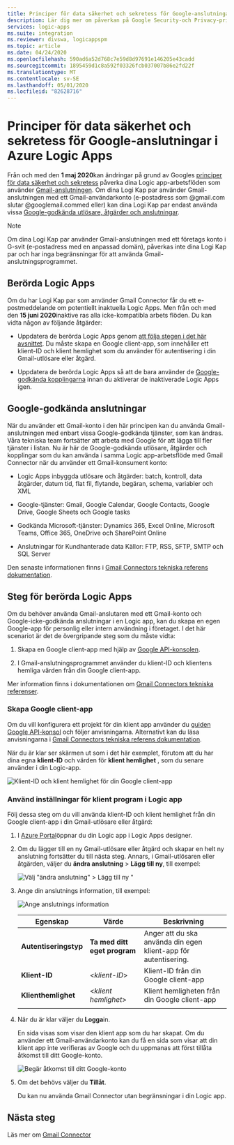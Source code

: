 ```yaml
---
title: Principer för data säkerhet och sekretess för Google-anslutningar
description: Lär dig mer om påverkan på Google Security-och Privacy-principer har på Google connectors, till exempel Gmail, i Azure Logic Apps
services: logic-apps
ms.suite: integration
ms.reviewer: divswa, logicappspm
ms.topic: article
ms.date: 04/24/2020
ms.openlocfilehash: 590ad6a52d768c7e59d8d97691e146205e43cadd
ms.sourcegitcommit: 1895459d1c8a592f03326fcb037007b86e2fd22f
ms.translationtype: MT
ms.contentlocale: sv-SE
ms.lasthandoff: 05/01/2020
ms.locfileid: "82628716"
---
```

# <a name="data-security-and-privacy-policies-for-google-connectors-in-azure-logic-apps"></a>Principer för data säkerhet och sekretess för Google-anslutningar i Azure Logic Apps

Från och med den **1 maj 2020**kan ändringar på grund av Googles [principer för data säkerhet och sekretess](https://www.blog.google/technology/safety-security/project-strobe/) påverka dina Logic app-arbetsflöden som använder [Gmail-anslutningen](https://docs.microsoft.com/connectors/gmail/). Om dina Logi Kap par använder Gmail-anslutningen med ett Gmail-användarkonto (e-postadress som @gmail.com slutar @googlemail.commed eller) kan dina Logi Kap par endast använda vissa [Google-godkända utlösare, åtgärder och anslutningar](#approved-connectors). 

> [!NOTE]
> Om dina Logi Kap par använder Gmail-anslutningen med ett företags konto i G-svit (e-postadress med en anpassad domän), påverkas inte dina Logi Kap par och har inga begränsningar för att använda Gmail-anslutningsprogrammet.

## <a name="affected-logic-apps"></a>Berörda Logic Apps

Om du har Logi Kap par som använder Gmail Connector får du ett e-postmeddelande om potentiellt inaktuella Logic Apps. Men från och med den **15 juni 2020**inaktive ras alla icke-kompatibla arbets flöden. Du kan vidta någon av följande åtgärder:

* Uppdatera de berörda Logic Apps genom [att följa stegen i det här avsnittet](#update-affected-workflows). Du måste skapa en Google client-app, som innehåller ett klient-ID och klient hemlighet som du använder för autentisering i din Gmail-utlösare eller åtgärd.

* Uppdatera de berörda Logic Apps så att de bara använder de [Google-godkända kopplingarna](#approved-connectors) innan du aktiverar de inaktiverade Logic Apps igen.

<a name="approved-connectors"></a>

## <a name="google-approved-connectors"></a>Google-godkända anslutningar

När du använder ett Gmail-konto i den här principen kan du använda Gmail-anslutningen med enbart vissa Google-godkända tjänster, som kan ändras. Våra tekniska team fortsätter att arbeta med Google för att lägga till fler tjänster i listan. Nu är här de Google-godkända utlösare, åtgärder och kopplingar som du kan använda i samma Logic app-arbetsflöde med Gmail Connector när du använder ett Gmail-konsument konto:

* Logic Apps inbyggda utlösare och åtgärder: batch, kontroll, data åtgärder, datum tid, flat fil, flytande, begäran, schema, variabler och XML

* Google-tjänster: Gmail, Google Calendar, Google Contacts, Google Drive, Google Sheets och Google tasks

* Godkända Microsoft-tjänster: Dynamics 365, Excel Online, Microsoft Teams, Office 365, OneDrive och SharePoint Online

* Anslutningar för Kundhanterade data Källor: FTP, RSS, SFTP, SMTP och SQL Server

Den senaste informationen finns i [Gmail Connectors tekniska referens dokumentation](https://docs.microsoft.com/connectors/gmail/).

<a name="update-affected-workflows"></a>

## <a name="steps-for-affected-logic-apps"></a>Steg för berörda Logic Apps

Om du behöver använda Gmail-anslutaren med ett Gmail-konto och Google-icke-godkända anslutningar i en Logic app, kan du skapa en egen Google-app för personlig eller intern användning i företaget. I det här scenariot är det de övergripande steg som du måste vidta:

1. Skapa en Google client-app med hjälp av [Google API-konsolen](https://console.developers.google.com).

1. I Gmail-anslutningsprogrammet använder du klient-ID och klientens hemliga värden från din Google client-app.

Mer information finns i dokumentationen om [Gmail Connectors tekniska referenser](https://docs.microsoft.com/connectors/gmail/#authentication-and-bring-your-own-application).

### <a name="create-google-client-app"></a>Skapa Google client-app

Om du vill konfigurera ett projekt för din klient app använder du [guiden Google API-konsol](https://console.developers.google.com/start/api?id=gmail&credential=client_key) och följer anvisningarna. Alternativt kan du läsa anvisningarna i [Gmail Connectors tekniska referens dokumentation](https://docs.microsoft.com/connectors/gmail/#authentication-and-bring-your-own-application).

När du är klar ser skärmen ut som i det här exemplet, förutom att du har dina egna **klient-ID** och värden för **klient hemlighet** , som du senare använder i din Logic-app.

![Klient-ID och klient hemlighet för din Google client-app](./media/connectors-google-data-security-privacy-policy/google-api-console.png)

### <a name="use-client-app-settings-in-logic-app"></a>Använd inställningar för klient program i Logic app

Följ dessa steg om du vill använda klient-ID och klient hemlighet från din Google client-app i din Gmail-utlösare eller åtgärd:

1. I [Azure Portal](https://portal.azure.com)öppnar du din Logic app i Logic Apps designer.

1. Om du lägger till en ny Gmail-utlösare eller åtgärd och skapar en helt ny anslutning fortsätter du till nästa steg. Annars, i Gmail-utlösaren eller åtgärden, väljer du **ändra anslutning** > **Lägg till ny**, till exempel:

   ![Välj "ändra anslutning" > Lägg till ny "](./media/connectors-google-data-security-privacy-policy/change-gmail-connection.png)

1. Ange din anslutnings information, till exempel:

   ![Ange anslutnings information](./media/connectors-google-data-security-privacy-policy/authentication-type-bring-your-own.png)

   | Egenskap | Värde | Beskrivning |
   |----------|-------|-------------|
   | **Autentiseringstyp** | **Ta med ditt eget program** | Anger att du ska använda din egen klient-app för autentisering. |
   | **Klient-ID** | <*klient-ID*> | Klient-ID från din Google client-app |
   | **Klienthemlighet** | <*klient hemlighet*> | Klient hemligheten från din Google client-app |
   ||||

1. När du är klar väljer du **Logga**in.

   En sida visas som visar den klient app som du har skapat. Om du använder ett Gmail-användarkonto kan du få en sida som visar att din klient app inte verifieras av Google och du uppmanas att först tillåta åtkomst till ditt Google-konto.

   ![Begär åtkomst till ditt Google-konto](./media/connectors-google-data-security-privacy-policy/allow-access-authorized-domain.png)

1. Om det behövs väljer du **Tillåt**.

   Du kan nu använda Gmail Connector utan begränsningar i din Logic app.

## <a name="next-steps"></a>Nästa steg

Läs mer om [Gmail Connector](https://docs.microsoft.com/connectors/gmail/)
